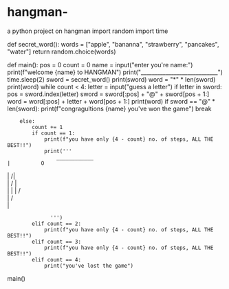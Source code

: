 # hangman-
a python project on hangman
import random
import time


def secret_word():
    words = ["apple",
             "bananna",
             "strawberry",
             "pancakes",
             "water"]
    return random.choice(words)


def main():
    pos = 0
    count = 0
    name = input("enter you're name:")
    print(f"welcome {name} to HANGMAN")
    print("____________________________")
    time.sleep(2)
    sword = secret_word()
    print(sword)
    word = "*" * len(sword)
    print(word)
    while count < 4:
        letter = input("guess a letter")
        if letter in sword:
            pos = sword.index(letter)
            sword = sword[:pos] + "@" + sword[pos + 1:]
            word = word[:pos] + letter + word[pos + 1:]
            print(word)
            if sword == "@" * len(sword):
                print(f"congragultions {name} you've won the game")
                break

        else:
            count += 1
            if count == 1:
                print(f"you have only {4 - count} no. of steps, ALL THE BEST!!")
                print('''
                    ____________
    |          O
|         /|\
|        / | \
|          |
|         / \
|        /   \
|


                  ''')
            elif count == 2:
                print(f"you have only {4 - count} no. of steps, ALL THE BEST!!")
            elif count == 3:
                print(f"you have only {4 - count} no. of steps, ALL THE BEST!!")
            elif count == 4:
                print("you've lost the game")


main()
